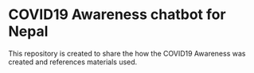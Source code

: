 # COVID19 Awareness chatbot for Nepal

This repository is created to share the how the COVID19 Awareness was created and references materials used.

